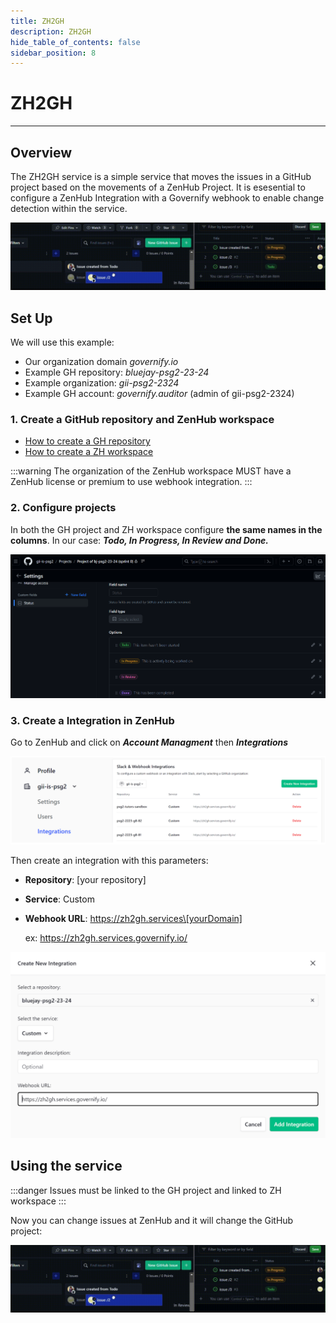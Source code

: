 ```yaml
---
title: ZH2GH
description: ZH2GH
hide_table_of_contents: false
sidebar_position: 8
---
```


# ZH2GH

---

## Overview

The ZH2GH service is a simple service that moves the issues in a GitHub project based on the movements of a ZenHub Project. It is esesential to configure a ZenHub Integration  with a Governify webhook to enable change detection within the service.

![Alt text](/img/development/services/zh2gh/zh2gh-demo.gif)

## Set Up 


We will use this example: 
- Our organization domain *governify.io*
- Example GH repository: *bluejay-psg2-23-24*
- Example organization: *gii-psg2-2324*
- Example GH account: *governify.auditor* (admin of gii-psg2-2324)

### 1. Create a GitHub repository and ZenHub workspace
   
- [How to create a GH repository](https://docs.github.com/en/get-started/quickstart/create-a-repo)
- [How to create a ZH workspace](https://help.zenhub.com/support/solutions/articles/43000497224-creating-your-first-workspace)
  
:::warning
The organization of the ZenHub workspace MUST have a ZenHub license or premium to use webhook integration.
:::
### 2. Configure projects
In both the GH project and ZH workspace configure **the same names in the columns**. In our case: ***Todo, In Progress, In Review and Done.***

![gh project](/img/development/services/zh2gh/gh-project.png)
### 3. Create a Integration in ZenHub
Go to ZenHub and click on ***Account Managment*** then ***Integrations***

![zh integration](/img/development/services/zh2gh/zh-account.png)

Then create an integration with this parameters:
- **Repository**: [your repository] 
- **Service**: Custom
- **Webhook URL**: https://zh2gh.services\[yourDomain] 
  
  ex: https://zh2gh.services.governify.io/

![new ZenHub integration](/img/development/services/zh2gh/new-zh-integration.png)

## Using the service

:::danger
Issues must be linked to the GH project and linked to ZH workspace
:::

Now you can change issues at ZenHub and it will change the GitHub project:

![Alt text](/img/development/services/zh2gh/zh2gh-demo.gif)
